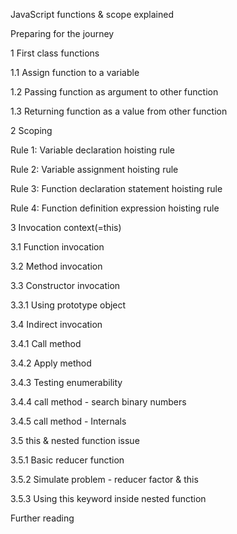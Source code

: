 JavaScript functions & scope explained

Preparing for the journey

1 First class functions

 1.1 Assign function to a variable

 1.2 Passing function as argument to other function

 1.3 Returning function as a value from other function

2 Scoping

 Rule 1: Variable declaration hoisting rule

 Rule 2: Variable assignment hoisting rule

 Rule 3: Function declaration statement hoisting rule

 Rule 4: Function definition expression hoisting rule

3 Invocation context(=this)

 3.1 Function invocation

 3.2 Method invocation

 3.3 Constructor invocation

  3.3.1 Using prototype object

 3.4 Indirect invocation

 3.4.1 Call method

 3.4.2 Apply method

 3.4.3 Testing enumerability

 3.4.4 call method - search binary numbers

 3.4.5 call method - Internals

 3.5 this & nested function issue

  3.5.1 Basic reducer function

  3.5.2 Simulate problem - reducer factor & this

  3.5.3 Using this keyword inside nested function

 Further reading
